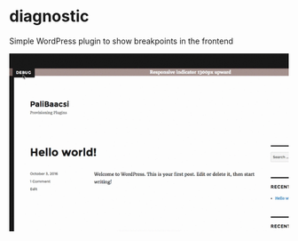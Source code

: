 # diagnostic
Simple WordPress plugin to show breakpoints in the frontend

![](https://github.com/palibaacsi/diagnostic/blob/master/inc/images/dmq.gif)